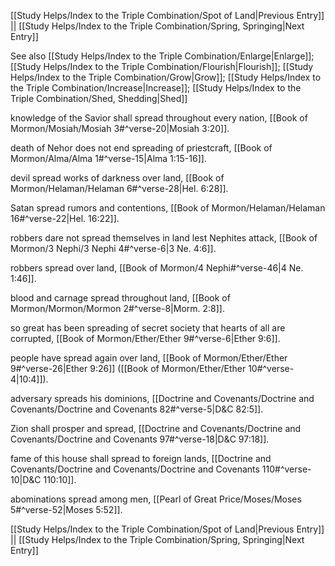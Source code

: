 [[Study Helps/Index to the Triple Combination/Spot of Land|Previous Entry]]  ||  [[Study Helps/Index to the Triple Combination/Spring, Springing|Next Entry]]

 See also [[Study Helps/Index to the Triple Combination/Enlarge|Enlarge]]; [[Study Helps/Index to the Triple Combination/Flourish|Flourish]]; [[Study Helps/Index to the Triple Combination/Grow|Grow]]; [[Study Helps/Index to the Triple Combination/Increase|Increase]]; [[Study Helps/Index to the Triple Combination/Shed, Shedding|Shed]]

 knowledge of the Savior shall spread throughout every nation, [[Book of Mormon/Mosiah/Mosiah 3#^verse-20|Mosiah 3:20]].

 death of Nehor does not end spreading of priestcraft, [[Book of Mormon/Alma/Alma 1#^verse-15|Alma 1:15-16]].

 devil spread works of darkness over land, [[Book of Mormon/Helaman/Helaman 6#^verse-28|Hel. 6:28]].

 Satan spread rumors and contentions, [[Book of Mormon/Helaman/Helaman 16#^verse-22|Hel. 16:22]].

 robbers dare not spread themselves in land lest Nephites attack, [[Book of Mormon/3 Nephi/3 Nephi 4#^verse-6|3 Ne. 4:6]].

 robbers spread over land, [[Book of Mormon/4 Nephi#^verse-46|4 Ne. 1:46]].

 blood and carnage spread throughout land, [[Book of Mormon/Mormon/Mormon 2#^verse-8|Morm. 2:8]].

 so great has been spreading of secret society that hearts of all are corrupted, [[Book of Mormon/Ether/Ether 9#^verse-6|Ether 9:6]].

 people have spread again over land, [[Book of Mormon/Ether/Ether 9#^verse-26|Ether 9:26]] ([[Book of Mormon/Ether/Ether 10#^verse-4|10:4]]).

 adversary spreads his dominions, [[Doctrine and Covenants/Doctrine and Covenants/Doctrine and Covenants 82#^verse-5|D&C 82:5]].

 Zion shall prosper and spread, [[Doctrine and Covenants/Doctrine and Covenants/Doctrine and Covenants 97#^verse-18|D&C 97:18]].

 fame of this house shall spread to foreign lands, [[Doctrine and Covenants/Doctrine and Covenants/Doctrine and Covenants 110#^verse-10|D&C 110:10]].

 abominations spread among men, [[Pearl of Great Price/Moses/Moses 5#^verse-52|Moses 5:52]].

[[Study Helps/Index to the Triple Combination/Spot of Land|Previous Entry]]  ||  [[Study Helps/Index to the Triple Combination/Spring, Springing|Next Entry]]